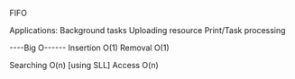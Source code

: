 FIFO

Applications:
    Background tasks
    Uploading resource
    Print/Task processing

----Big O------
Insertion O(1)
Removal O(1)

Searching O(n) [using SLL]
Access O(n)
    